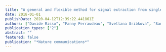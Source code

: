 ```yaml
---
title: "A general and flexible method for signal extraction from single-cell RNA-seq data"
date: 2018-01-01
publishDate: 2020-04-12T12:39:22.441861Z
authors: ["Davide Risso", "Fanny Perraudeau", "Svetlana Gribkova", "Sandrine Dudoit", "Jean-Philippe Vert"]
publication_types: ["2"]
abstract: ""
featured: false
publication: "*Nature communications*"
---
```



